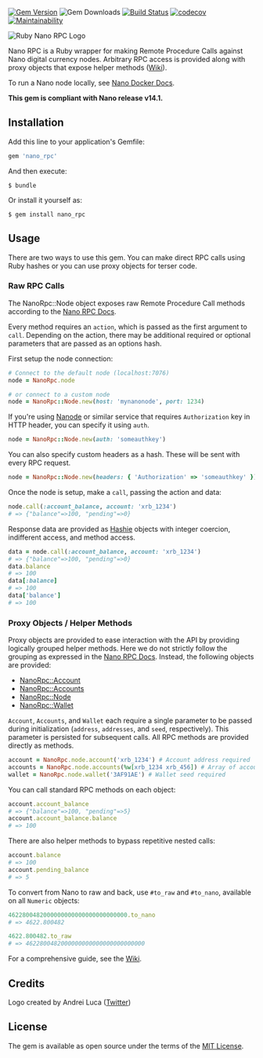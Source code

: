 [![Gem Version](https://badge.fury.io/rb/nano_rpc.svg)](https://badge.fury.io/rb/nano_rpc)
![Gem Downloads](https://ruby-gem-downloads-badge.herokuapp.com/nano_rpc?type=total)
[![Build Status](https://travis-ci.org/jcraigk/ruby_nano_rpc.svg?branch=master)](https://travis-ci.org/jcraigk/ruby_nano_rpc)
[![codecov](https://codecov.io/gh/jcraigk/ruby_nano_rpc/branch/master/graph/badge.svg)](https://codecov.io/gh/jcraigk/ruby_nano_rpc)
[![Maintainability](https://api.codeclimate.com/v1/badges/a99a88d28ad37a79dbf6/maintainability)](https://codeclimate.com/github/codeclimate/codeclimate/maintainability)

![Ruby Nano RPC Logo](https://i.imgur.com/ihmmYcp.png)

Nano RPC is a Ruby wrapper for making Remote Procedure Calls against Nano digital currency nodes. Arbitrary RPC access is provided along with proxy objects that expose helper methods ([Wiki](https://github.com/jcraigk/ruby_nano_rpc/wiki)).

To run a Nano node locally, see [Nano Docker Docs](https://github.com/clemahieu/raiblocks/wiki/Docker-node).

**This gem is compliant with Nano release v14.1.**

## Installation

Add this line to your application's Gemfile:

```ruby
gem 'nano_rpc'
```

And then execute:

    $ bundle

Or install it yourself as:

    $ gem install nano_rpc

## Usage

There are two ways to use this gem.  You can make direct RPC calls using Ruby hashes or you can use proxy objects for terser code.

### Raw RPC Calls

The NanoRpc::Node object exposes raw Remote Procedure Call methods according to the [Nano RPC Docs](https://github.com/clemahieu/raiblocks/wiki/RPC-protocol).

Every method requires an `action`, which is passed as the first argument to `call`.  Depending on the action, there may be additional required or optional parameters that are passed as an options hash.

First setup the node connection:

```ruby
# Connect to the default node (localhost:7076)
node = NanoRpc.node

# or connect to a custom node
node = NanoRpc::Node.new(host: 'mynanonode', port: 1234)
```

If you're using [Nanode](https://www.nanode.co/) or similar service that requires `Authorization` key in HTTP header, you can specify it using `auth`.

```ruby
node = NanoRpc::Node.new(auth: 'someauthkey')
```

You can also specify custom headers as a hash. These will be sent with every RPC request.

```ruby
node = NanoRpc::Node.new(headers: { 'Authorization' => 'someauthkey' })
```

Once the node is setup, make a `call`, passing the action and data:

```ruby
node.call(:account_balance, account: 'xrb_1234')
# => {"balance"=>100, "pending"=>0}
```

Response data are provided as [Hashie](https://github.com/intridea/hashie) objects with integer coercion, indifferent access, and method access.

```ruby
data = node.call(:account_balance, account: 'xrb_1234')
# => {"balance"=>100, "pending"=>0}
data.balance
# => 100
data[:balance]
# => 100
data['balance']
# => 100
```

### Proxy Objects / Helper Methods

Proxy objects are provided to ease interaction with the API by providing logically grouped helper methods. Here we do not strictly follow the grouping as expressed in the [Nano RPC Docs](https://github.com/clemahieu/raiblocks/wiki/RPC-protocol).  Instead, the following objects are provided:

* [NanoRpc::Account](https://github.com/jcraigk/ruby_nano_rpc/wiki/NanoRpc::Account)
* [NanoRpc::Accounts](https://github.com/jcraigk/ruby_nano_rpc/wiki/NanoRpc::Accounts)
* [NanoRpc::Node](https://github.com/jcraigk/ruby_nano_rpc/wiki/NanoRpc::Node)
* [NanoRpc::Wallet](https://github.com/jcraigk/ruby_nano_rpc/wiki/NanoRpc::Wallet)

`Account`, `Accounts`, and `Wallet` each require a single parameter to be passed during initialization (`address`, `addresses`, and `seed`, respectively).  This parameter is persisted for subsequent calls.  All RPC methods are provided directly as methods.

```ruby
account = NanoRpc.node.account('xrb_1234') # Account address required
accounts = NanoRpc.node.accounts(%w[xrb_1234 xrb_456]) # Array of account addresses required
wallet = NanoRpc.node.wallet('3AF91AE') # Wallet seed required
```

You can call standard RPC methods on each object:

```ruby
account.account_balance
# => {"balance"=>100, "pending"=>5}
account.account_balance.balance
# => 100
```

There are also helper methods to bypass repetitive nested calls:

```ruby
account.balance
# => 100
account.pending_balance
# => 5
```

To convert from Nano to raw and back, use `#to_raw` and `#to_nano`, available on all `Numeric` objects:

```ruby
4622800482000000000000000000000000.to_nano
# => 4622.800482

4622.800482.to_raw
# => 4622800482000000000000000000000000
```

For a comprehensive guide, see the [Wiki](https://github.com/jcraigk/ruby_nano_rpc/wiki).

## Credits

Logo created by Andrei Luca ([Twitter](https://twitter.com/lucandrei_))

## License

The gem is available as open source under the terms of the [MIT License](https://opensource.org/licenses/MIT).
